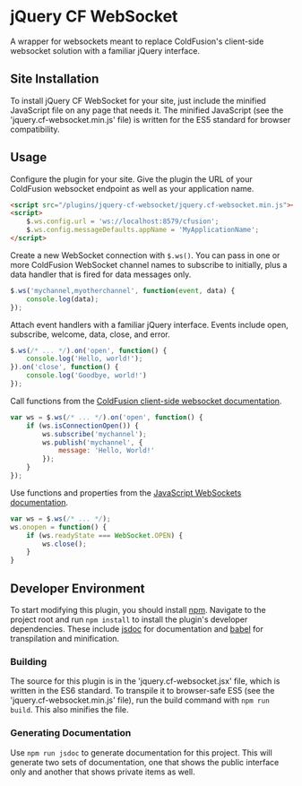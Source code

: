 # jQuery CF WebSocket
A wrapper for websockets meant to replace ColdFusion's client-side websocket solution with a familiar jQuery interface.

## Site Installation
To install jQuery CF WebSocket for your site, just include the minified JavaScript file on any page that needs it. The minified JavaScript (see the 'jquery.cf-websocket.min.js' file) is written for the ES5 standard for browser compatibility.

## Usage
Configure the plugin for your site. Give the plugin the URL of your ColdFusion websocket endpoint as well as your application name.
```html
<script src="/plugins/jquery-cf-websocket/jquery.cf-websocket.min.js"></script>
<script>
    $.ws.config.url = 'ws://localhost:8579/cfusion';
    $.ws.config.messageDefaults.appName = 'MyApplicationName';
</script>
```

Create a new WebSocket connection with `$.ws()`. You can pass in one or more ColdFusion WebSocket channel names to subscribe to initially, plus a data handler that is fired for data messages only.
```javascript
$.ws('mychannel,myotherchannel', function(event, data) {
    console.log(data);
});
```

Attach event handlers with a familiar jQuery interface. Events include open, subscribe, welcome, data, close, and error.
```javascript
$.ws(/* ... */).on('open', function() {
    console.log('Hello, world!');
}).on('close', function() {
    console.log('Goodbye, world!')
});
```

Call functions from the [ColdFusion client-side websocket documentation](https://helpx.adobe.com/coldfusion/developing-applications/coldfusion-and-html-5/using-coldfusion-websocket/using-websocket-to-broadcast-messages.html#UsingtheWebSocketJavaScriptfunctions).
```javascript
var ws = $.ws(/* ... */).on('open', function() {
    if (ws.isConnectionOpen()) {
        ws.subscribe('mychannel');
        ws.publish('mychannel', {
            message: 'Hello, World!'
        });
    }
});
```

Use functions and properties from the [JavaScript WebSockets documentation](https://developer.mozilla.org/en-US/docs/Web/API/WebSocket).
```javascript
var ws = $.ws(/* ... */);
ws.onopen = function() {
    if (ws.readyState === WebSocket.OPEN) {
        ws.close();
    }
}
```

## Developer Environment
To start modifying this plugin, you should install [npm](https://www.npmjs.com/). Navigate to the project root and run `npm install` to install the plugin's developer dependencies. These include [jsdoc](http://usejsdoc.org/) for documentation and [babel](https://babeljs.io/) for transpilation and minification.

### Building
The source for this plugin is in the 'jquery.cf-websocket.jsx' file, which is written in the ES6 standard. To transpile it to browser-safe ES5 (see the 'jquery.cf-websocket.min.js' file), run the build command with `npm run build`. This also minifies the file.

### Generating Documentation
Use `npm run jsdoc` to generate documentation for this project. This will generate two sets of documentation, one that shows the public interface only and another that shows private items as well.
